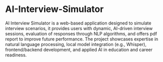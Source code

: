 # AI-Interview-Simulator
AI Interview Simulator is a web-based application designed to simulate interview scenarios, it provides users with dynamic, AI-driven interview sessions, evaluation of responses through NLP algorithms, and offers pdf report to improve future performance. The project showcases expertise in natural language processing, local model integration (e.g., Whisper), frontend/backend development, and applied AI in education and career readiness.
